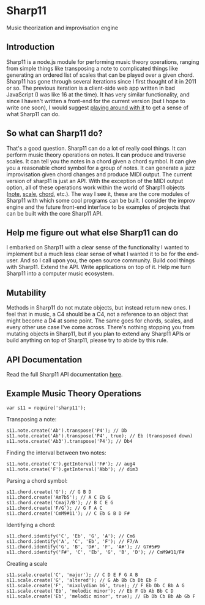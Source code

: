 # Sharp11
Music theorization and improvisation engine

## Introduction
Sharp11 is a node.js module for performing music theory operations, ranging from simple things like transposing a note to complicated things like generating an ordered list of scales that can be played over a given chord.  Sharp11 has gone through several iterations since I first thought of it in 2011 or so.  The previous iteration is a client-side web app written in bad JavaScript (I was like 16 at the time).  It has very similar functionality, and since I haven't written a front-end for the current version (but I hope to write one soon), I would suggest [playing around with it](http://julianrosenblum.com/sharp11) to get a sense of what Sharp11 can do.

## So what can Sharp11 do?
That's a good question.  Sharp11 can do a lot of really cool things.  It can perform music theory operations on notes.  It can produce and traverse scales.  It can tell you the notes in a chord given a chord symbol.  It can give you a reasonable chord symbol for a group of notes.  It can generate a jazz improvisation given chord changes and produce MIDI output.  The current version of sharp11 is just an API.  With the exception of the MIDI output option, all of these operations work within the world of Sharp11 objects ([note](docs/note.md), [scale](docs/scale.md), [chord](docs/chord.md), etc.).  The way I see it, these are the core modules of Sharp11 with which some cool programs can be built.  I consider the improv engine and the future front-end interface to be examples of projects that can be built with the core Sharp11 API.

## Help me figure out what else Sharp11 can do
I embarked on Sharp11 with a clear sense of the functionality I wanted to implement but a much less clear sense of what I wanted it to be for the end-user.  And so I call upon you, the open source community.  Build cool things with Sharp11.  Extend the API.  Write applications on top of it.  Help me turn Sharp11 into a computer music ecosystem.

## Mutability
Methods in Sharp11 do not mutate objects, but instead return new ones.  I feel that in music, a C4 should be a C4, not a reference to an object that might become a D4 at some point.  The same goes for chords, scales, and every other use case I've come across.  There's nothing stopping you from mutating objects in Sharp11, but if you plan to extend any Sharp11 APIs or build anything on top of Sharp11, please try to abide by this rule.

## API Documentation
Read the full Sharp11 API documentation [here](docs).

## Example Music Theory Operations
`var s11 = require('sharp11');`

Transposing a note:

```
s11.note.create('Ab').transpose('P4'); // Db
s11.note.create('Ab').transpose('P4', true); // Eb (transposed down)
s11.note.create('Ab3').transpose('P4'); // Db4
```

Finding the interval between two notes:

```
s11.note.create('C').getInterval('F#'); // aug4
s11.note.create('F').getInterval('Abb'); // dim3
```

Parsing a chord symbol:
```
s11.chord.create('G'); // G B D
s11.chord.create('Am7b5'); // A C Eb G
s11.chord.create('Cmaj7/B'); // B C E G
s11.chord.create('F/G'); // G F A C
s11.chord.create('CmM9#11'); // C Eb G B D F#
```

Identifying a chord:
```
s11.chord.identify('C', 'Eb', 'G', 'A'); // Cm6
s11.chord.identify('A', 'C', 'Eb', 'F'); // F7/A
s11.chord.identify('G', 'B', 'D#', 'F', 'A#'); // G7#5#9
s11.chord.identify('F#', 'C', 'Eb', 'G', 'B', 'D'); // CmM9#11/F#
```

Creating a scale
```
s11.scale.create('C', 'major'); // C D E F G A B
s11.scale.create('G', 'altered'); // G Ab Bb Cb Db Eb F
s11.scale.create('F', 'mixolydian b6', true); // F Eb Db C Bb A G
s11.scale.create('Eb', 'melodic minor'); // Eb F Gb Ab Bb C D
s11.scale.create('Eb', 'melodic minor', true); // Eb Db Cb Bb Ab Gb F
```
